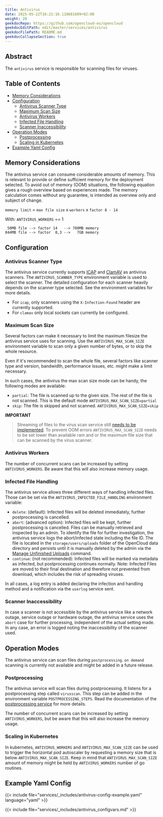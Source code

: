 ```yaml
---
title: Antivirus
date: 2025-05-22T16:21:16.118681609+02:00
weight: 20
geekdocRepo: https://github.com/opencloud-eu/opencloud
geekdocEditPath: edit/master/services/antivirus
geekdocFilePath: README.md
geekdocCollapseSection: true
---
```


<!-- Do not edit this file, it is autogenerated. Edit the service README.md instead -->

## Abstract


The `antivirus` service is responsible for scanning files for viruses.


## Table of Contents

* [Memory Considerations](#memory-considerations)
* [Configuration](#configuration)
  * [Antivirus Scanner Type](#antivirus-scanner-type)
  * [Maximum Scan Size](#maximum-scan-size)
  * [Antivirus Workers](#antivirus-workers)
  * [Infected File Handling](#infected-file-handling)
  * [Scanner Inaccessibility](#scanner-inaccessibility)
* [Operation Modes](#operation-modes)
  * [Postprocessing](#postprocessing)
  * [Scaling in Kubernetes](#scaling-in-kubernetes)
* [Example Yaml Config](#example-yaml-config)

## Memory Considerations

The antivirus service can consume considerable amounts of memory.
This is relevant to provide or define sufficient memory for the deployment selected.
To avoid out of memory (OOM) situations, the following equation gives a rough overview based on experiences made.
The memory calculation comes without any guarantee, is intended as overview only and subject of change.

`memory limit` = `max file size` x `workers` x `factor 8 - 14`

With:
`ANTIVIRUS_WORKERS` == 1
```plaintext
 50MB file --> factor 14   --> 700MB memory
844MB file --> factor  8,3 -->   7GB memory
```

## Configuration

### Antivirus Scanner Type

The antivirus service currently supports [ICAP](https://tools.ietf.org/html/rfc3507) and [ClamAV](http://www.clamav.net/index.html) as antivirus scanners.
The `ANTIVIRUS_SCANNER_TYPE` environment variable is used to select the scanner.
The detailed configuration for each scanner heavily depends on the scanner type selected.
See the environment variables for more details.

  -   For `icap`, only scanners using the `X-Infection-Found` header are currently supported.
  -   For `clamav` only local sockets can currently be configured.

### Maximum Scan Size

Several factors can make it necessary to limit the maximum filesize the antivirus service uses for scanning.
Use the `ANTIVIRUS_MAX_SCAN_SIZE` environment variable to scan only a given number of bytes,
or to skip the whole resource.

Even if it's recommended to scan the whole file, several factors like scanner type and version,
bandwidth, performance issues, etc. might make a limit necessary.

In such cases, the antivirus the max scan size mode can be handy, the following modes are available:

  -   `partial`: The file is scanned up to the given size. The rest of the file is not scanned. This is the default mode `ANTIVIRUS_MAX_SCAN_SIZE=partial`
  -   `skip`: The file is skipped and not scanned. `ANTIVIRUS_MAX_SCAN_SIZE=skip`

**IMPORTANT**
> Streaming of files to the virus scan service still [needs to be implemented](https://github.com/owncloud/ocis/issues/6803).
> To prevent OOM errors `ANTIVIRUS_MAX_SCAN_SIZE` needs to be set lower than available ram and or the maximum file size that can be scanned by the virus scanner.

### Antivirus Workers

The number of concurrent scans can be increased by setting `ANTIVIRUS_WORKERS`. Be aware that this will also increase memory usage.

### Infected File Handling

The antivirus service allows three different ways of handling infected files. Those can be set via the `ANTIVIRUS_INFECTED_FILE_HANDLING` environment variable:

  -   `delete`: (default): Infected files will be deleted immediately, further postprocessing is cancelled.
  -   `abort`:  (advanced option): Infected files will be kept, further postprocessing is cancelled. Files can be manually retrieved and inspected by an admin. To identify the file for further investigation, the antivirus service logs the abort/infected state including the file ID. The file is located in the `storage/users/uploads` folder of the OpenCloud data directory and persists until it is manually deleted by the admin via the [Manage Unfinished Uploads](https://github.com/opencloud-eu/opencloud/tree/main/services/storage-users#manage-unfinished-uploads) command.
  -   `continue`:  (not recommended): Infected files will be marked via metadata as infected, but postprocessing continues normally. Note: Infected Files are moved to their final destination and therefore not prevented from download, which includes the risk of spreading viruses.

In all cases, a log entry is added declaring the infection and handling method and a notification via the `userlog` service sent.

### Scanner Inaccessibility

In case a scanner is not accessible by the antivirus service like a network outage, service outage or hardware outage, the antivirus service uses the `abort` case for further processing, independent of the actual setting made. In any case, an error is logged noting the inaccessibility of the scanner used.

## Operation Modes

The antivirus service can scan files during `postprocessing`. `on demand` scanning is currently not available and might be added in a future release.

### Postprocessing

The antivirus service will scan files during postprocessing. It listens for a postprocessing step called `virusscan`. This step can be added in the environment variable `POSTPROCESSING_STEPS`. Read the documentation of the [postprocessing service](https://github.com/opencloud-eu/opencloud/tree/main/services/postprocessing) for more details.

The number of concurrent scans can be increased by setting `ANTIVIRUS_WORKERS`, but be aware that this will also increase the memory usage.

### Scaling in Kubernetes

In kubernetes, `ANTIVIRUS_WORKERS` and `ANTIVIRUS_MAX_SCAN_SIZE` can be used to trigger the horizontal pod autoscaler by requesting a memory size that is below `ANTIVIRUS_MAX_SCAN_SIZE`. Keep in mind that `ANTIVIRUS_MAX_SCAN_SIZE` amount of memory might be held by `ANTIVIRUS_WORKERS` number of go routines.
## Example Yaml Config
&#123;&#123;< include file="services/_includes/antivirus-config-example.yaml"  language="yaml" >&#125;&#125;

&#123;&#123;< include file="services/_includes/antivirus_configvars.md" >&#125;&#125;

